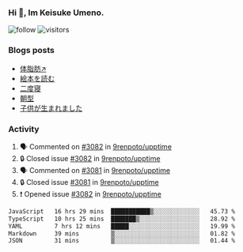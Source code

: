### Hi 👋, Im Keisuke Umeno.

<!--
**9renpoto/9renpoto** is a ✨ _special_ ✨ repository because its `README.md` (this file) appears on your GitHub profile.

Here are some ideas to get you started:

- 🔭 I’m currently working on ...
- 🌱 I’m currently learning ...
- 👯 I’m looking to collaborate on ...
- 🤔 I’m looking for help with ...
- 💬 Ask me about ...
- 📫 How to reach me: ...
- 😄 Pronouns: ...
- ⚡ Fun fact: ...
-->

![follow](https://img.shields.io/github/followers/9renpoto?label=Follow&style=social)
![visitors](https://komarev.com/ghpvc/?username=9renpoto&label=Profile%20views&color=0e75b6&style=flat)

### Blogs posts

<!-- BLOG-POST-LIST:START -->
- [体脂肪↗](https://9renpoto.win/entry/2024/08/12/gaining_fat)
- [絵本を読む](https://9renpoto.win/entry/2024/07/26/picture_book)
- [二度寝](https://9renpoto.win/entry/2024/07/18/going_back_to_sleep)
- [朝型](https://9renpoto.win/entry/2024/05/29/im-an-early)
- [子供が生まれました](https://9renpoto.win/entry/2024/04/18/hello-world)
<!-- BLOG-POST-LIST:END -->

### Activity

<!--START_SECTION:activity-->
1. 🗣 Commented on [#3082](https://github.com/9renpoto/upptime/issues/3082#issuecomment-2306507318) in [9renpoto/upptime](https://github.com/9renpoto/upptime)
2. 🔒 Closed issue [#3082](https://github.com/9renpoto/upptime/issues/3082) in [9renpoto/upptime](https://github.com/9renpoto/upptime)
3. 🗣 Commented on [#3081](https://github.com/9renpoto/upptime/issues/3081#issuecomment-2306507239) in [9renpoto/upptime](https://github.com/9renpoto/upptime)
4. 🔒 Closed issue [#3081](https://github.com/9renpoto/upptime/issues/3081) in [9renpoto/upptime](https://github.com/9renpoto/upptime)
5. ❗ Opened issue [#3082](https://github.com/9renpoto/upptime/issues/3082) in [9renpoto/upptime](https://github.com/9renpoto/upptime)
<!--END_SECTION:activity-->

<!--START_SECTION:waka-->

```txt
JavaScript   16 hrs 29 mins  ███████████▒░░░░░░░░░░░░░   45.73 %
TypeScript   10 hrs 25 mins  ███████▒░░░░░░░░░░░░░░░░░   28.92 %
YAML         7 hrs 12 mins   █████░░░░░░░░░░░░░░░░░░░░   19.99 %
Markdown     39 mins         ▒░░░░░░░░░░░░░░░░░░░░░░░░   01.82 %
JSON         31 mins         ▒░░░░░░░░░░░░░░░░░░░░░░░░   01.44 %
```

<!--END_SECTION:waka-->
